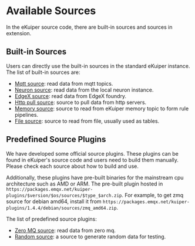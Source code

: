 # Available Sources

In the eKuiper source code, there are built-in sources and sources in extension.

## Built-in Sources

Users can directly use the built-in sources in the standard eKuiper instance. The list of built-in sources are:

- [Mqtt source](./builtin/mqtt.md): read data from mqtt topics.
- [Neuron source](./builtin/neuron.md): read data from the local neuron instance.
- [EdgeX source](./builtin/edgex.md): read data from EdgeX foundry.
- [Http pull source](./builtin/http_pull.md): source to pull data from http servers.
- [Memory source](./builtin/memory.md): source to read from eKuiper memory topic to form rule pipelines.
- [File source](./builtin/file.md): source to read from file, usually used as tables.

## Predefined Source Plugins

We have developed some official source plugins. These plugins can be found in eKuiper's source code and users need to build them manually. Please check each source about how to build and use.

Additionally, these plugins have pre-built binaries for the mainstream cpu architecture such as AMD or ARM. The pre-built plugin hosted in `https://packages.emqx.net/kuiper-plugins/$version/$os/sources/$type_$arch.zip`. For example, to get zmq source for debian amd64, install it from `https://packages.emqx.net/kuiper-plugins/1.4.4/debian/sources/zmq_amd64.zip`.

The list of predefined source plugins:

- [Zero MQ source](./plugin/zmq.md): read data from zero mq.
- [Random source](./plugin/random.md): a source to generate random data for testing.